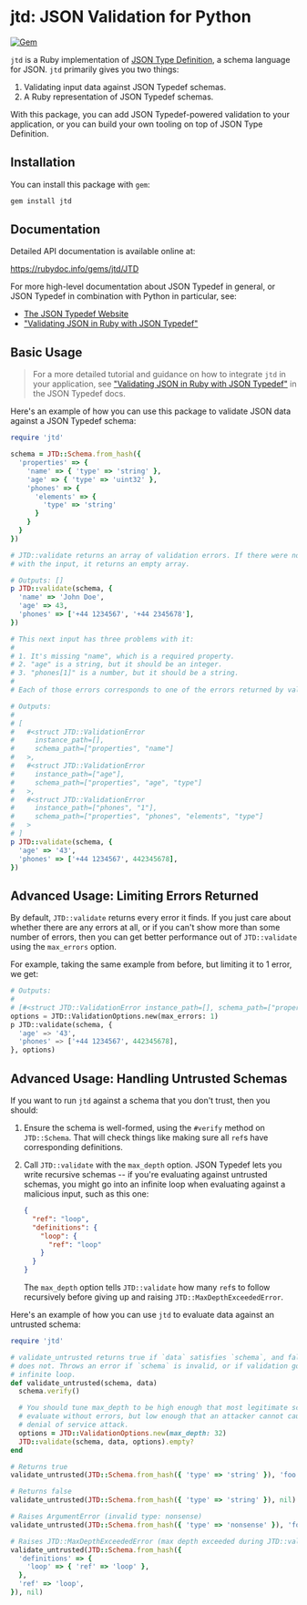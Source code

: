 # jtd: JSON Validation for Python

[![Gem](https://img.shields.io/gem/v/jtd)](https://rubygems.org/gems/jtd)

`jtd` is a Ruby implementation of [JSON Type Definition][jtd], a schema language
for JSON. `jtd` primarily gives you two things:

1. Validating input data against JSON Typedef schemas.
2. A Ruby representation of JSON Typedef schemas.

With this package, you can add JSON Typedef-powered validation to your
application, or you can build your own tooling on top of JSON Type Definition.

## Installation

You can install this package with `gem`:

```bash
gem install jtd
```

## Documentation

Detailed API documentation is available online at:

https://rubydoc.info/gems/jtd/JTD

For more high-level documentation about JSON Typedef in general, or JSON Typedef
in combination with Python in particular, see:

* [The JSON Typedef Website][jtd]
* ["Validating JSON in Ruby with JSON Typedef"][jtd-ruby-validation]

## Basic Usage

> For a more detailed tutorial and guidance on how to integrate `jtd` in your
> application, see ["Validating JSON in Ruby with JSON
> Typedef"][jtd-ruby-validation] in the JSON Typedef docs.

Here's an example of how you can use this package to validate JSON data against
a JSON Typedef schema:

```ruby
require 'jtd'

schema = JTD::Schema.from_hash({
  'properties' => {
    'name' => { 'type' => 'string' },
    'age' => { 'type' => 'uint32' },
    'phones' => {
      'elements' => {
        'type' => 'string'
      }
    }
  }
})

# JTD::validate returns an array of validation errors. If there were no problems
# with the input, it returns an empty array.

# Outputs: []
p JTD::validate(schema, {
  'name' => 'John Doe',
  'age' => 43,
  'phones' => ['+44 1234567', '+44 2345678'],
})

# This next input has three problems with it:
#
# 1. It's missing "name", which is a required property.
# 2. "age" is a string, but it should be an integer.
# 3. "phones[1]" is a number, but it should be a string.
#
# Each of those errors corresponds to one of the errors returned by validate.

# Outputs:
#
# [
#   #<struct JTD::ValidationError
#     instance_path=[],
#     schema_path=["properties", "name"]
#   >,
#   #<struct JTD::ValidationError
#     instance_path=["age"],
#     schema_path=["properties", "age", "type"]
#   >,
#   #<struct JTD::ValidationError
#     instance_path=["phones", "1"],
#     schema_path=["properties", "phones", "elements", "type"]
#   >
# ]
p JTD::validate(schema, {
  'age' => '43',
  'phones' => ['+44 1234567', 442345678],
})
```

## Advanced Usage: Limiting Errors Returned

By default, `JTD::validate` returns every error it finds. If you just care about
whether there are any errors at all, or if you can't show more than some number
of errors, then you can get better performance out of `JTD::validate` using the
`max_errors` option.

For example, taking the same example from before, but limiting it to 1 error, we
get:

```python
# Outputs:
#
# [#<struct JTD::ValidationError instance_path=[], schema_path=["properties", "name"]>]
options = JTD::ValidationOptions.new(max_errors: 1)
p JTD::validate(schema, {
  'age' => '43',
  'phones' => ['+44 1234567', 442345678],
}, options)
```

## Advanced Usage: Handling Untrusted Schemas

If you want to run `jtd` against a schema that you don't trust, then you should:

1. Ensure the schema is well-formed, using the `#verify` method on
   `JTD::Schema`. That will check things like making sure all `ref`s have
   corresponding definitions.

2. Call `JTD::validate` with the `max_depth` option. JSON Typedef lets you write
   recursive schemas -- if you're evaluating against untrusted schemas, you
   might go into an infinite loop when evaluating against a malicious input,
   such as this one:

   ```json
   {
     "ref": "loop",
     "definitions": {
       "loop": {
         "ref": "loop"
       }
     }
   }
   ```

   The `max_depth` option tells `JTD::validate` how many `ref`s to follow
   recursively before giving up and raising `JTD::MaxDepthExceededError`.

Here's an example of how you can use `jtd` to evaluate data against an untrusted
schema:

```ruby
require 'jtd'

# validate_untrusted returns true if `data` satisfies `schema`, and false if it
# does not. Throws an error if `schema` is invalid, or if validation goes in an
# infinite loop.
def validate_untrusted(schema, data)
  schema.verify()

  # You should tune max_depth to be high enough that most legitimate schemas
  # evaluate without errors, but low enough that an attacker cannot cause a
  # denial of service attack.
  options = JTD::ValidationOptions.new(max_depth: 32)
  JTD::validate(schema, data, options).empty?
end

# Returns true
validate_untrusted(JTD::Schema.from_hash({ 'type' => 'string' }), 'foo')

# Returns false
validate_untrusted(JTD::Schema.from_hash({ 'type' => 'string' }), nil)

# Raises ArgumentError (invalid type: nonsense)
validate_untrusted(JTD::Schema.from_hash({ 'type' => 'nonsense' }), 'foo')

# Raises JTD::MaxDepthExceededError (max depth exceeded during JTD::validate)
validate_untrusted(JTD::Schema.from_hash({
  'definitions' => {
    'loop' => { 'ref' => 'loop' },
  },
  'ref' => 'loop',
}), nil)
```

[jtd]: https://jsontypedef.com
[jtd-ruby-validation]: https://jsontypedef.com/docs/ruby/validation
